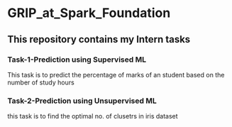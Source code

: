 # GRIP_at_Spark_Foundation

## This repository contains my Intern tasks

### Task-1-Prediction using Supervised ML
This task is to predict the percentage of marks of an student based on the number of study hours
### Task-2-Prediction using Unsupervised ML
this task is to find the optimal no. of clusetrs in iris dataset
